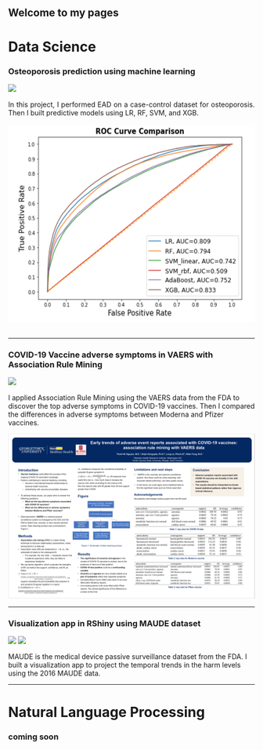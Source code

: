 ## Welcome to my pages

# Data Science
### Osteoporosis prediction using machine learning 
[![](https://img.shields.io/badge/Jupyter-Open_Notebook-F37626?logo=Jupyter)](https://nbviewer.jupyter.org/github/ThanhNguyen93/ThanhNguyen93.github.io/blob/main/osteo_EDA.ipynb)

<div style="text-align: justify">In this project, I performed EAD on a case-control dataset for osteoporosis. Then I built predictive models using LR, RF, SVM, and XGB.</div> 
<br>
<center><img src="https://raw.githubusercontent.com/ThanhNguyen93/ThanhNguyen93.github.io/main/images/osteo_roc_plot.JPG" height="400" width="600"></center>
<br>

---

### COVID-19 Vaccine adverse symptoms in VAERS with Association Rule Mining 
[![](https://img.shields.io/badge/PDF-Open_Research_Poster-red?logo=adobe-acrobat-reader&logoColor=white)](https://github.com/ThanhNguyen93/ThanhNguyen93.github.io/blob/main/pdf/VAERS_COVID_association_rule_mining.pdf)

I applied Association Rule Mining using the VAERS data from the FDA to discover the top adverse symptoms in COVID-19 vaccines. Then I compared the differences in adverse symptoms between Moderna and Pfizer vaccines. 

![Result image](https://github.com/ThanhNguyen93/ThanhNguyen93.github.io/blob/main/images/poster_presentation.PNG)

---

### Visualization app in RShiny using MAUDE dataset

[![](https://img.shields.io/badge/RStudio-Open_RShiny_app-blue?logo=RStudio)](https://maude2016viz.shinyapps.io/r_viz_maude_16/)
[![](https://img.shields.io/badge/Github-View_project_on_Github-blue?logo=Github)](https://github.com/ThanhNguyen93/Maude_viz)

MAUDE is the medical device passive surveillance dataset from the FDA. I built a visualization app to project the temporal trends in the harm levels using the 2016 MAUDE data. 



***

# Natural Language Processing
### coming soon
